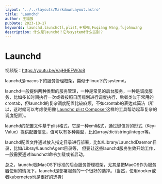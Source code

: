 ```yaml
---
layout: '../../layouts/MarkdownLayout.astro'
title: 'Launchd'
author: 王福强
pubDate: 2023-10-17
keywords: launchd,launchctl,plist,王福强,Fuqiang Wang,fujohnwang
description: 什么是launchd？它与systemd什么区别？
---
```


# Launchd

视频版：<https://youtu.be/VajHHEFW0o8>

launchd是macos下的服务管理框架，类似于linux下的systemd。

launchd一般提供两种类型的服务管理，一种是常见的后台服务，一种是调度服务，比如多长时间执行一次或者按照日历规划进行调度执行，后者类似于常用的crontab，但launchd的复杂调度配置比较麻烦，不如crontab的表达式简洁（所以，这时候可以考虑使用像 [Launchd plist Composer](https://store.afoo.me/l/launchdpc)这样的工具帮助起草复杂的调度配置）。

launchd的配置文件基于plist格式，它是一种xml格式，通过键值对的形式（Key-Value）提供配置信息，值可以有多种类型，比如array/dict/string/integer等。

launchd配置文件通过放入指定目录进行部署，比如/Library/LaunchdDaemon目录，比如/Libray/LaunchAgent目录等， 但要让这些launchd服务生效开始工作，一般需要通过launchctl命令加载或者启动。

总之，launchd是MacOS下标准的后台服务管理框架，尤其是把MacOS作为服务器使用的情况下，launchd是部署服务的一个很好的选择。（当然，使用docker或者kubernetes也是很好的选择）




